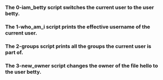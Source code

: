 ### The 0-iam_betty script switches the current user to the user betty.
### The 1-who_am_i script prints the effective username of the current user.
### The 2-groups script prints all the groups the current user is part of.
### The 3-new_owner script changes the owner of the file hello to the user betty.
